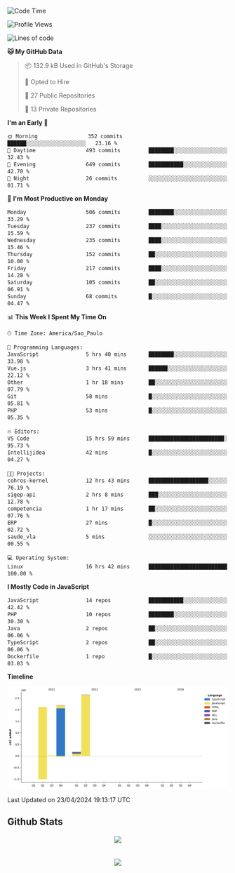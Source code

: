  
<!--START_SECTION:waka-->
![Code Time](http://img.shields.io/badge/Code%20Time-1%2C700%20hrs%204%20mins-blue)

![Profile Views](http://img.shields.io/badge/Profile%20Views-22-blue)

![Lines of code](https://img.shields.io/badge/From%20Hello%20World%20I%27ve%20Written-7.1%20million%20lines%20of%20code-blue)

**🐱 My GitHub Data** 

> 📦 132.9 kB Used in GitHub's Storage 
 > 
> 💼 Opted to Hire
 > 
> 📜 27 Public Repositories 
 > 
> 🔑 13 Private Repositories 
 > 
**I'm an Early 🐤** 

```text
🌞 Morning                352 commits         ██████░░░░░░░░░░░░░░░░░░░   23.16 % 
🌆 Daytime                493 commits         ████████░░░░░░░░░░░░░░░░░   32.43 % 
🌃 Evening                649 commits         ███████████░░░░░░░░░░░░░░   42.70 % 
🌙 Night                  26 commits          ░░░░░░░░░░░░░░░░░░░░░░░░░   01.71 % 
```
📅 **I'm Most Productive on Monday** 

```text
Monday                   506 commits         ████████░░░░░░░░░░░░░░░░░   33.29 % 
Tuesday                  237 commits         ████░░░░░░░░░░░░░░░░░░░░░   15.59 % 
Wednesday                235 commits         ████░░░░░░░░░░░░░░░░░░░░░   15.46 % 
Thursday                 152 commits         ██░░░░░░░░░░░░░░░░░░░░░░░   10.00 % 
Friday                   217 commits         ████░░░░░░░░░░░░░░░░░░░░░   14.28 % 
Saturday                 105 commits         ██░░░░░░░░░░░░░░░░░░░░░░░   06.91 % 
Sunday                   68 commits          █░░░░░░░░░░░░░░░░░░░░░░░░   04.47 % 
```


📊 **This Week I Spent My Time On** 

```text
🕑︎ Time Zone: America/Sao_Paulo

💬 Programming Languages: 
JavaScript               5 hrs 40 mins       ████████░░░░░░░░░░░░░░░░░   33.98 % 
Vue.js                   3 hrs 41 mins       ██████░░░░░░░░░░░░░░░░░░░   22.12 % 
Other                    1 hr 18 mins        ██░░░░░░░░░░░░░░░░░░░░░░░   07.79 % 
Git                      58 mins             █░░░░░░░░░░░░░░░░░░░░░░░░   05.81 % 
PHP                      53 mins             █░░░░░░░░░░░░░░░░░░░░░░░░   05.35 % 

🔥 Editors: 
VS Code                  15 hrs 59 mins      ████████████████████████░   95.73 % 
Intellijidea             42 mins             █░░░░░░░░░░░░░░░░░░░░░░░░   04.27 % 

🐱‍💻 Projects: 
cohros-kernel            12 hrs 43 mins      ███████████████████░░░░░░   76.19 % 
sigep-api                2 hrs 8 mins        ███░░░░░░░░░░░░░░░░░░░░░░   12.78 % 
competencia              1 hr 17 mins        ██░░░░░░░░░░░░░░░░░░░░░░░   07.76 % 
ERP                      27 mins             █░░░░░░░░░░░░░░░░░░░░░░░░   02.72 % 
saude_vla                5 mins              ░░░░░░░░░░░░░░░░░░░░░░░░░   00.55 % 

💻 Operating System: 
Linux                    16 hrs 42 mins      █████████████████████████   100.00 % 
```

**I Mostly Code in JavaScript** 

```text
JavaScript               14 repos            ███████████░░░░░░░░░░░░░░   42.42 % 
PHP                      10 repos            ████████░░░░░░░░░░░░░░░░░   30.30 % 
Java                     2 repos             ██░░░░░░░░░░░░░░░░░░░░░░░   06.06 % 
TypeScript               2 repos             ██░░░░░░░░░░░░░░░░░░░░░░░   06.06 % 
Dockerfile               1 repo              █░░░░░░░░░░░░░░░░░░░░░░░░   03.03 % 
```



**Timeline**

![Lines of Code chart](https://raw.githubusercontent.com/MaueDev/MaueDev/main/assets/bar_graph.png)


 Last Updated on 23/04/2024 19:13:17 UTC
<!--END_SECTION:waka-->

## Github Stats  
<div align="center"><img src="https://github-readme-stats.vercel.app/api/top-langs/?username=MaueDev&hide_border=true&layout=compact" align="center" /></div>  

<br/>  

<br/>  

<div align="center">
<img src="https://komarev.com/ghpvc/?username=MaueDev&&style=flat-square" align="center" />
</div>  
  
